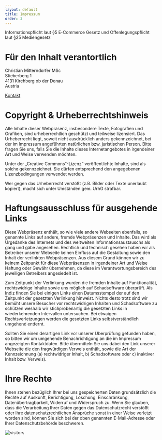 ```yaml
---
layout: default
title: Impressum
order: 3
---
```


Informationspflicht laut §5 E-Commerce Gesetz und Offenlegungspflicht laut §25 Mediengesetz

# Für den Inhalt verantortlich

Christian Mitterndorfer MSc<br />
Stieberberg 1<br />
4131 Kirchberg ob der Donau<br />
Austria


[Kontakt](mailto:c.mitterndorfer@gmail.com)

# Copyright & Urheberrechtshinweis

Alle Inhalte dieser Webpräsenz, insbesondere Texte, Fotografien und Grafiken, sind urheberrechtlich geschützt und teilweise lizensiert. Das Urheberrecht liegt, soweit nicht ausdrücklich anders gekennzeichnet, bei der im Impressum angeführten natürlichen bzw. juristischen Person. Bitte fragen Sie uns, falls Sie die Inhalte dieses Internetangebotes in irgendeiner Art und Weise verwenden möchten.

Unter der „Creative Commons“-Lizenz“ veröffentlichte Inhalte, sind als solche gekennzeichnet. Sie dürfen entsprechend den angegebenen Lizenzbedingungen verwendet werden.

Wer gegen das Urheberrecht verstößt (z.B. Bilder oder Texte unerlaubt kopiert), macht sich unter Umständen gem. UrhG strafbar.

# Haftungsausschluss für ausgehende Links

Diese Webpräsenz enthält, so wie viele andere Webseiten ebenfalls, so genannte Links auf andere, fremde Webpräsenzen und Inhalte. Das wird als Urgedanke des Internets und des weltweiten Informationsaustauschs als gang und gäbe angesehen. Rechtlich und technisch gesehen haben wir als Betreiber unserer Webseite keinen Einfluss auf die Gestaltung sowie den Inhalt der verlinkten Webpräsenzen. Aus diesem Grund können wir zu keinem Zeitpunkt für diese Webpräsenzen in irgendeiner Art und Weise Haftung oder Gewähr übernehmen, da diese im Verantwortungsbereich des jeweiligen Betreibers angesiedelt ist.

Zum Zeitpunkt der Verlinkung wurden die fremden Inhalte auf Funktionalität, rechtswidrige Inhalte sowie uns möglich auf Schadsoftware überprüft. Als Indiz finden Sie bei einigen Links einen Datumsstempel der auf den Zeitpunkt der gesetzten Verlinkung hinweist. Nichts desto trotz sind wir bemüht unsere Besucher vor rechtswidrigen Inhalten und Schadsoftware zu schützen weshalb wir stichprobenartig die gesetzten Links in wiederkehrenden Intervallen untersuchen. Bei etwaigen Rechtsverletzungen werden die gesetzten Links selbstverständlich umgehend entfernt.

Sollten Sie einen derartigen Link vor unserer Überprüfung gefunden haben, so bitten wir um umgehende Benachrichtigung an die im Impressum angezeigten Kontaktdaten. Bitte übermitteln Sie uns dabei den Link unserer Webseite die den fragwürdigen Verweis enthält, sowie die Art der Kennzeichnung (a) rechtwidriger Inhalt, b) Schadsoftware oder c) inaktiver Inhalt bzw. Verweis).

# Ihre Rechte

Ihnen stehen bezüglich Ihrer bei uns gespeicherten Daten grundsätzlich die Rechte auf Auskunft, Berichtigung, Löschung, Einschränkung, Datenübertragbarkeit, Widerruf und Widerspruch zu. Wenn Sie glauben, dass die Verarbeitung Ihrer Daten gegen das Datenschutzrecht verstößt oder Ihre datenschutzrechtlichen Ansprüche sonst in einer Weise verletzt worden sind, können Sie sich bei der oben genannten E-Mail-Adresse oder Ihrer Datenschutzbehörde beschweren.

![visitors](https://visitor-badge.glitch.me/badge?page_id=mittch.mittch.github.io)